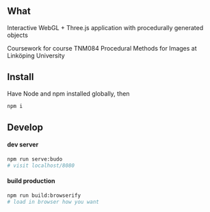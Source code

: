## What
Interactive WebGL + Three.js application with procedurally generated objects  

Coursework for course TNM084 Procedural Methods for Images at Linköping University

## Install
Have Node and npm installed globally, then
```bash
npm i
```

## Develop
#### dev server
```bash
npm run serve:budo 
# visit localhost/8080
```

#### build production
```bash
npm run build:browserify
# load in browser how you want
```


